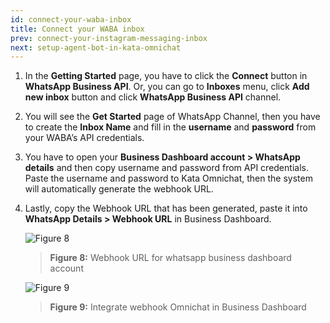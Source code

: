 ```yaml
---
id: connect-your-waba-inbox
title: Connect your WABA inbox
prev: connect-your-instagram-messaging-inbox
next: setup-agent-bot-in-kata-omnichat
---
```


1. In the **Getting Started** page, you have to click the **Connect** button in **WhatsApp Business API**. Or, you can go to **Inboxes** menu, click **Add new inbox** button and click **WhatsApp Business API** channel.
2. You will see the **Get Started** page of WhatsApp Channel, then you have to create the **Inbox Name** and fill in the **username** and **password** from your WABA’s API credentials.
3. You have to open your **Business Dashboard account > WhatsApp details** and then copy username and password from API credentials. Paste the username and password to Kata Omnichat, then the system will automatically generate the webhook URL.
4. Lastly, copy the Webhook URL that has been generated, paste it into **WhatsApp Details > Webhook URL** in Business Dashboard.

    ![Figure 8](/assets/images/products/kata-omnichat/image8.png)

    > **Figure 8:** Webhook URL for whatsapp business dashboard account

    ![Figure 9](/assets/images/products/kata-omnichat/image9.png)

    > **Figure 9:** Integrate webhook Omnichat in Business Dashboard
